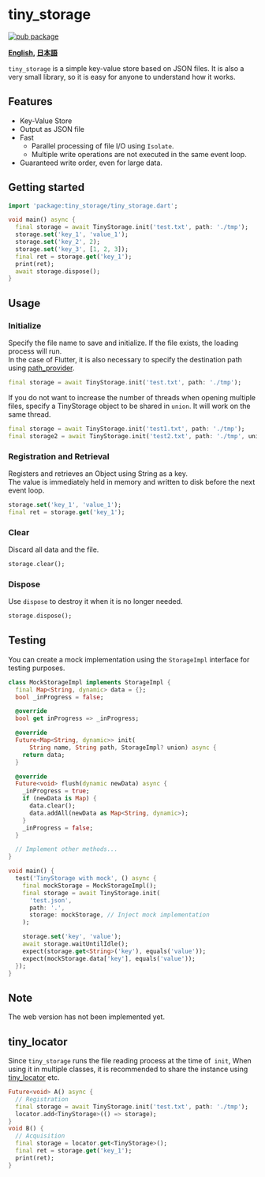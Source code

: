 # tiny_storage

[![pub package](https://img.shields.io/pub/v/tiny_storage.svg)](https://pub.dartlang.org/packages/tiny_storage)

**[English](https://github.com/zuvola/tiny_storage/blob/master/README.md), [日本語](https://github.com/zuvola/tiny_storage/blob/master/README_jp.md)**


`tiny_storage` is a simple key-value store based on JSON files.
It is also a very small library, so it is easy for anyone to understand how it works.


## Features

- Key-Value Store
- Output as JSON file
- Fast
  - Parallel processing of file I/O using `Isolate`.
  - Multiple write operations are not executed in the same event loop.
- Guaranteed write order, even for large data.


## Getting started

```dart
import 'package:tiny_storage/tiny_storage.dart';

void main() async {
  final storage = await TinyStorage.init('test.txt', path: './tmp');
  storage.set('key_1', 'value_1');
  storage.set('key_2', 2);
  storage.set('key_3', [1, 2, 3]);
  final ret = storage.get('key_1');
  print(ret);
  await storage.dispose();
}
```


## Usage

### Initialize

Specify the file name to save and initialize.
If the file exists, the loading process will run.  
In the case of Flutter, it is also necessary to specify the destination path using [path_provider](https://pub.dev/packages/path_provider).

```dart
final storage = await TinyStorage.init('test.txt', path: './tmp');
```

If you do not want to increase the number of threads when opening multiple files, specify a TinyStorage object to be shared in `union`. It will work on the same thread.

```dart
final storage = await TinyStorage.init('test1.txt', path: './tmp');
final storage2 = await TinyStorage.init('test2.txt', path: './tmp', union: storage);
```

### Registration and Retrieval

Registers and retrieves an Object using String as a key.  
The value is immediately held in memory and written to disk before the next event loop.

```dart
storage.set('key_1', 'value_1');
final ret = storage.get('key_1');
```

### Clear

Discard all data and the file.

```dart
storage.clear();
```

### Dispose

Use `dispose` to destroy it when it is no longer needed.

```dart
storage.dispose();
```


## Testing

You can create a mock implementation using the `StorageImpl` interface for testing purposes.

```dart
class MockStorageImpl implements StorageImpl {
  final Map<String, dynamic> data = {};
  bool _inProgress = false;

  @override
  bool get inProgress => _inProgress;

  @override
  Future<Map<String, dynamic>> init(
      String name, String path, StorageImpl? union) async {
    return data;
  }

  @override
  Future<void> flush(dynamic newData) async {
    _inProgress = true;
    if (newData is Map) {
      data.clear();
      data.addAll(newData as Map<String, dynamic>);
    }
    _inProgress = false;
  }

  // Implement other methods...
}

void main() {
  test('TinyStorage with mock', () async {
    final mockStorage = MockStorageImpl();
    final storage = await TinyStorage.init(
      'test.json',
      path: '.',
      storage: mockStorage, // Inject mock implementation
    );

    storage.set('key', 'value');
    await storage.waitUntilIdle();
    expect(storage.get<String>('key'), equals('value'));
    expect(mockStorage.data['key'], equals('value'));
  });
}
```

## Note

The web version has not been implemented yet.


## tiny_locator

Since `tiny_storage` runs the file reading process at the time of` init`,
When using it in multiple classes, it is recommended to share the instance using [tiny_locator](https://pub.dartlang.org/packages/tiny_locator) etc.


```dart
Future<void> A() async {
  // Registration
  final storage = await TinyStorage.init('test.txt', path: './tmp');
  locator.add<TinyStorage>(() => storage);
}
void B() {
  // Acquisition
  final storage = locator.get<TinyStorage>();
  final ret = storage.get('key_1');
  print(ret);
}
```
